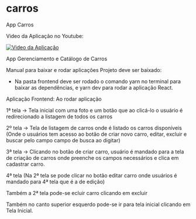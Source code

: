# carros
App Carros

Video da Aplicação no Youtube:

[![Video da Aplicação](https://upload.wikimedia.org/wikipedia/commons/e/e1/Logo_of_YouTube_%282015-2017%29.svg)](https://www.youtube.com/watch?v=gtu5xRn1TUE)

App Gerenciamento e Catálogo de Carros

Manual para baixar e rodar aplicações
Projeto deve ser baixado:
- Na pasta frontend deve ser rodado o comando yarn no terminal para baixar as dependências, e yarn dev para rodar a aplicação React.

Aplicação Frontend:
Ao rodar aplicação

1ª tela -> Tela inicial com uma foto e um botão que ao clicá-lo o usuário é redirecionado a listagem de todos os carros

2º tela -> Tela de listagem de carros onde é listado os carros disponíveis (Onde o usuários tem acesso ao botão de criar novo carro, editar, excluir e buscar 
pelo campo campo de busca ao digitar)

3ª tela -> Clicando no botão de criar carro, usuário é mandado para a tela de criação de carros onde preenche os campos necessários e clica em cadastrar carro.

4ª tela (Na 2ª tela se pode clicar no botão editar carro onde usuários é mandado para 4ª tela que é a de edição)

Também a 2ª tela pode-se ecluir carro clicando em excluir

Também no canto superior esquerdo pode-se ir para tela inicial clicando em Tela Inicial.
